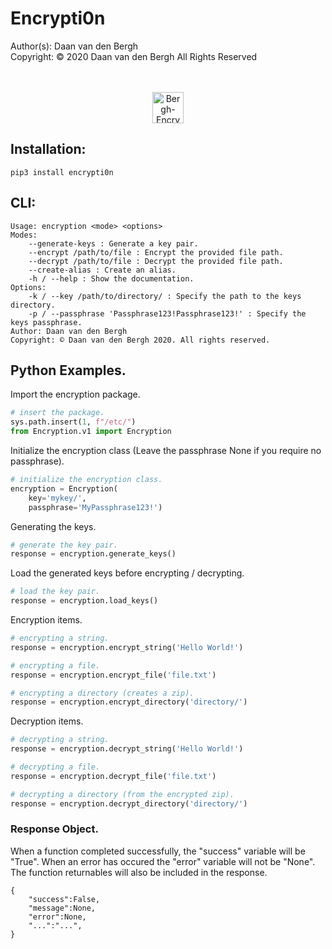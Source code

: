 # Encrypti0n
Author(s):  Daan van den Bergh<br>
Copyright:  © 2020 Daan van den Bergh All Rights Reserved<br>
<br>
<br>
<p align="center">
  <img src="https://github.com/vandenberghinc/storage/blob/master/images/logo.png?raw=true" alt="Bergh-Encryption" width="50"/>
</p>


## Installation:

	pip3 install encrypti0n

## CLI:
	Usage: encryption <mode> <options> 
	Modes:
		--generate-keys : Generate a key pair.
	    --encrypt /path/to/file : Encrypt the provided file path.
	    --decrypt /path/to/file : Decrypt the provided file path.
	    --create-alias : Create an alias.
	    -h / --help : Show the documentation.
	Options:
	    -k / --key /path/to/directory/ : Specify the path to the keys directory.
	    -p / --passphrase 'Passphrase123!Passphrase123!' : Specify the keys passphrase.
	Author: Daan van den Bergh 
	Copyright: © Daan van den Bergh 2020. All rights reserved.

## Python Examples.
Import the encryption package.
```python
# insert the package.
sys.path.insert(1, f"/etc/")
from Encryption.v1 import Encryption
```

Initialize the encryption class (Leave the passphrase None if you require no passphrase).
```python
# initialize the encryption class.
encryption = Encryption(
	key='mykey/',
	passphrase='MyPassphrase123!')
```

Generating the keys.
```python
# generate the key pair.
response = encryption.generate_keys()
```

Load the generated keys before encrypting / decrypting.
```python
# load the key pair.
response = encryption.load_keys()
```

Encryption items.
```python
# encrypting a string.
response = encryption.encrypt_string('Hello World!')

# encrypting a file.
response = encryption.encrypt_file('file.txt')

# encrypting a directory (creates a zip).
response = encryption.encrypt_directory('directory/')
```

Decryption items.
```python
# decrypting a string.
response = encryption.decrypt_string('Hello World!')

# decrypting a file.
response = encryption.decrypt_file('file.txt')

# decrypting a directory (from the encrypted zip).
response = encryption.decrypt_directory('directory/')
```

### Response Object.
When a function completed successfully, the "success" variable will be "True". When an error has occured the "error" variable will not be "None". The function returnables will also be included in the response.

	{
		"success":False,
		"message":None,
		"error":None,
		"...":"...",
	}